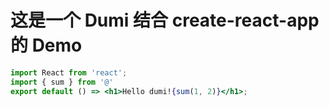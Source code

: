 # 这是一个 Dumi 结合 create-react-app 的 Demo

```jsx
import React from 'react';
import { sum } from '@'
export default () => <h1>Hello dumi!{sum(1, 2)}</h1>;
```